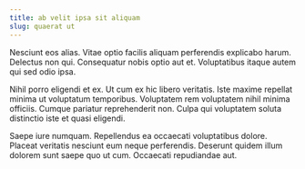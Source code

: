 ```yaml
---
title: ab velit ipsa sit aliquam
slug: quaerat ut
---
```


Nesciunt eos alias. Vitae optio facilis aliquam perferendis explicabo harum. Delectus non qui. Consequatur nobis optio aut et. Voluptatibus itaque autem qui sed odio ipsa.

Nihil porro eligendi et ex. Ut cum ex hic libero veritatis. Iste maxime repellat minima ut voluptatum temporibus. Voluptatem rem voluptatem nihil minima officiis. Cumque pariatur reprehenderit non. Culpa qui voluptatem soluta distinctio iste et quasi eligendi.

Saepe iure numquam. Repellendus ea occaecati voluptatibus dolore. Placeat veritatis nesciunt eum neque perferendis. Deserunt quidem illum dolorem sunt saepe quo ut cum. Occaecati repudiandae aut.

